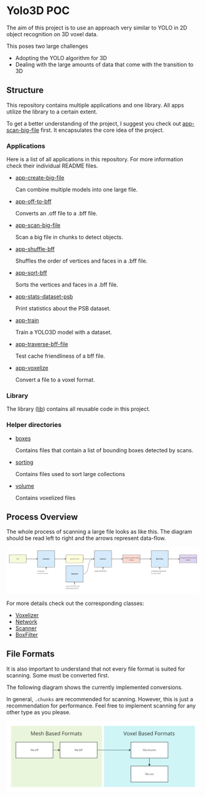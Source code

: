 # Yolo3D POC

The aim of this project is to use an approach very similar to YOLO in 2D object recognition on 3D voxel data.

This poses two large challenges

- Adopting the YOLO algorithm for 3D
- Dealing with the large amounts of data that come with the transition to 3D

## Structure

This repository contains multiple applications and one library.
All apps utilize the library to a certain extent.

To get a better understanding of the project, I suggest you check out [app-scan-big-file](./app-scan-big-file) first.
It encapsulates the core idea of the project.

### Applications

Here is a list of all applications in this repository.
For more information check their individual README files.

- [app-create-big-file](./app-create-big-file)

  Can combine multiple models into one large file.
- [app-off-to-bff](./app-off-to-bff)

  Converts an .off file to a .bff file.
- [app-scan-big-file](./app-scan-big-file)

  Scan a big file in chunks to detect objects.
- [app-shuffle-bff](./app-shuffle-bff)

  Shuffles the order of vertices and faces in a .bff file.
- [app-sort-bff](./app-sort-bff)

  Sorts the vertices and faces in a .bff file.
- [app-stats-dataset-psb](./app-stats-dataset-psb)

  Print statistics about the PSB dataset.
- [app-train](./app-train)

  Train a YOLO3D model with a dataset.
- [app-traverse-bff-file](./app-traverse-bff-file)

  Test cache friendliness of a bff file.
- [app-voxelize](./app-voxelize)

  Convert a file to a voxel format.

### Library

The library ([lib](/lib)) contains all reusable code in this project.

### Helper directories

- [boxes](./boxes)

  Contains files that contain a list of bounding boxes detected by scans.
- [sorting](./sorting)

  Contains files used to sort large collections
- [volume](./volume)

  Contains voxelized files

## Process Overview

The whole process of scanning a large file looks as like this. The diagram should be read left to right and the arrows
represent data-flow.

![img/process.jpg](img/process.jpg)

For more details check out the corresponding classes:

- [Voxelizer](lib/src/main/java/nicok/bac/yolo3d/voxelization/Voxelizer.java)
- [Network](lib/src/main/java/nicok/bac/yolo3d/network/Yolo3dNetwork.java)
- [Scanner](lib/src/main/java/nicok/bac/yolo3d/scanner/Scanner.java)
- [BoxFilter](lib/src/main/java/nicok/bac/yolo3d/BoxFilter.java)

## File Formats

It is also important to understand that not every file format is suited for scanning. 
Some must be converted first.

The following diagram shows the currently implemented conversions.

In general, `.chunks` are recommended for scanning.
However, this is just a recommendation for performance.
Feel free to implement scanning for any other type as you please.

![img/process.jpg](img/file_formats.jpg)